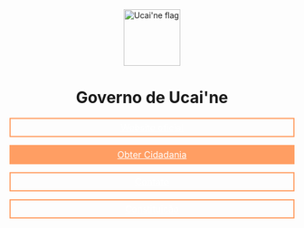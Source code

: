 <center>
<img
    src="https://ucaine.github.io/docs/assets/flag_rect.png"
    width="100px"
    height="100px"
    alt="Ucai'ne flag"
/>
<h1>Governo de Ucai'ne</h1>

<a href="https://ucaine.vercel.app/" style="height: 30px; border: 2px solid #ff9e63; color: #fff; display: flex; align-items: center; justify-content: center; font-size: medium;">Website oficial</a>

<a href="https://ucaine.vercel.app/gov/cidadania" style="height: 30px; border: 2px solid #ff9e63; color: #fff; display: flex; align-items: center; justify-content: center; font-size: medium; background-color:  #ff9e63;">Obter Cidadania</a>

<a href="https://ucaine.vercel.app/contato" style="height: 30px; border: 2px solid #ff9e63; color: #fff; display: flex; align-items: center; justify-content: center; font-size: medium;">Contato</a>

<a href="https://ucaine.vercel.app/gov/constituicao" style="height: 30px; border: 2px solid #ff9e63; color: #fff; display: flex; align-items: center; justify-content: center; font-size: medium;">Constituição</a>
</center>